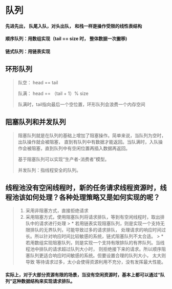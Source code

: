 # 队列
#### 先进先出， 队尾入队，对头出队， 和栈一样是操作受限的线性表结构
#### 顺序队列：用数组实现（tail == size 时， 整体数据一次搬移)
#### 链式队列：用链表实现

## 环形队列
> 队空： head == tail
>
> 队满： head == （tail + 1）% size
>
> 队满时，tail指向最后一个空位置，环形队列会浪费一个内存空间

## 阻塞队列和并发队列
> 阻塞队列就是在队列的基础上增加了阻塞操作。简单来说，当队列为空时，出队操作就会被阻塞，
直到有队列中有数据才能返回。当队满时，入队操作会被阻塞，直到队列中有空闲位置再插入数据再返回。
>
> 基于阻塞队列可以实现“生产者-消费者”模型。
>
> 并发队列：指线程安全的队列。

## 线程池没有空闲线程时，新的任务请求线程资源时，线程池该如何处理？各种处理策略又是如何实现的呢？
> 1. 采用非阻塞方式，直接拒绝请求
> 2. 采用阻塞方式，使用阻塞队列将请求排队，等到有空闲线程时，取出排队中的请求进行处理
    > * 若用链表实现阻塞队列，则是实现一个支持无限排队的无界队列，可能导致过多的请求排队，
    处理请求的响应时间过长。所以针对响应时间比较敏感的系统，链式阻塞队列不太合适。
    > * 若用数组实现阻塞队列，则是实现一个支持有限排队的有界队列。当线程池中排队的请求超过队列大小时，
    则拒绝接下来的请求。所以顺序阻塞队列更适合响应时间敏感的系统。但要设置合理的队列大小， 太大则导致
    等待请求过多，太小会使得资源利用不充分，没有发挥最大性能。

#### 实际上，对于大部分资源有限的场景，当没有空闲资源时，基本上都可以通过“队列”这种数据结构来实现请求排队。